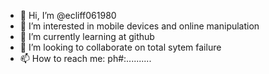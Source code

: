 - 👋 Hi, I’m @ecliff061980
- 👀 I’m interested in  mobile devices and online manipulation
- 🌱 I’m currently learning at github
- 💞️ I’m looking to collaborate on total sytem failure
- 📫 How to reach me: ph#:..........

<!---
ecliff061980/ecliff061980 is a ✨ special ✨ repository because its `README.md` (this file) appears on your GitHub profile.
You can click the Preview link to take a look at your changes.
--->
